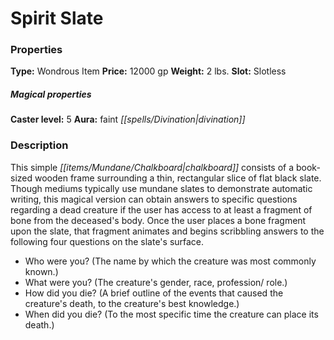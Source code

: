 ﻿---
Title: "Spirit Slate"
Type: "Wondrous Item"
Price: "12000 gp"
Weight: "2 lbs."
Slot: "Slotless"
Caster level: "5"
Aura: "faint divination"
Description: |
  "This simple chalkboard consists of a book-sized wooden frame surrounding a thin, rectangular slice of flat black slate. Though mediums typically use mundane slates to demonstrate automatic writing, this magical version can obtain answers to specific questions regarding a dead creature if the user has access to at least a fragment of bone from the deceased's body. Once the user places a bone fragment upon the slate, that fragment animates and begins scribbling answers to the following four questions on the slate's surface.
  These answers always appear in a language the user can read, even if the creature could not speak that or any language. The device can be used up to 3 times per day."
Crafting cost: "6000 gp"
Sources: "['Occult Adventures']"
---

# Spirit Slate

### Properties

**Type:** Wondrous Item **Price:** 12000 gp **Weight:** 2 lbs. **Slot:** Slotless

##### Magical properties

**Caster level:** 5 **Aura:** faint _[[spells/Divination|divination]]_

### Description

This simple _[[items/Mundane/Chalkboard|chalkboard]]_ consists of a book-sized wooden frame surrounding a thin, rectangular slice of flat black slate. Though mediums typically use mundane slates to demonstrate automatic writing, this magical version can obtain answers to specific questions regarding a dead creature if the user has access to at least a fragment of bone from the deceased's body. Once the user places a bone fragment upon the slate, that fragment animates and begins scribbling answers to the following four questions on the slate's surface.

* Who were you? (The name by which the creature was most commonly known.)
* What were you? (The creature's gender, race, profession/ role.)
* How did you die? (A brief outline of the events that caused the creature's death, to the creature's best knowledge.)
* When did you die? (To the most specific time the creature can place its death.)